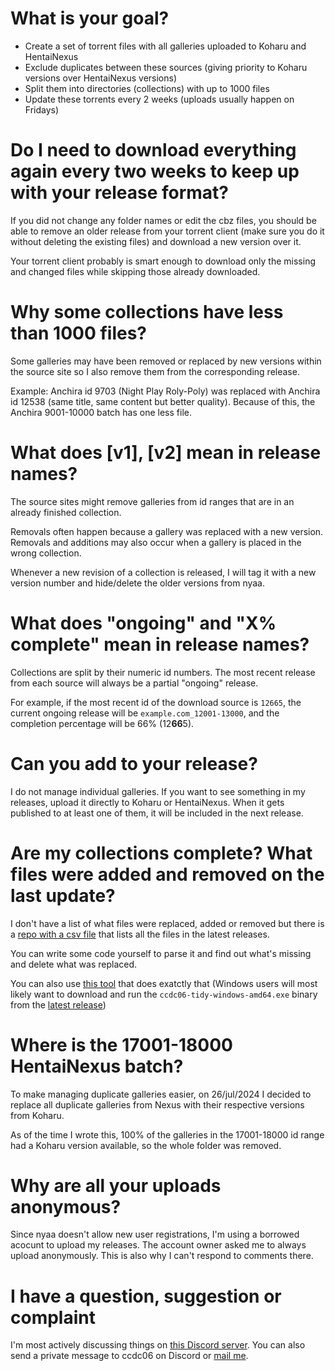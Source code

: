 # What is your goal?

- Create a set of torrent files with all galleries uploaded to Koharu and HentaiNexus
- Exclude duplicates between these sources (giving priority to Koharu versions over HentaiNexus versions)
- Split them into directories (collections) with up to 1000 files
- Update these torrents every 2 weeks (uploads usually happen on Fridays)

# Do I need to download everything again every two weeks to keep up with your release format?

If you did not change any folder names or edit the cbz files, you should be able to remove an older release from your torrent client (make sure you do it without deleting the existing files) and download a new version over it.

Your torrent client probably is smart enough to download only the missing and changed files while skipping those already downloaded.

# Why some collections have less than 1000 files?

Some galleries may have been removed or replaced by new versions within the source site so I also remove them from the corresponding release.

Example: Anchira id 9703 (Night Play Roly-Poly) was replaced with Anchira id 12538 (same title, same content but better quality). Because of this, the Anchira 9001-10000 batch has one less file.

# What does \[v1\], \[v2\] mean in release names?

The source sites might remove galleries from id ranges that are in an already finished collection.

Removals often happen because a gallery was replaced with a new version. Removals and additions may also occur when a gallery is placed in the wrong collection.

Whenever a new revision of a collection is released, I will tag it with a new version number and hide/delete the older versions from nyaa.

# What does "ongoing" and "X% complete" mean in release names?

Collections are split by their numeric id numbers. The most recent release from each source will always be a partial "ongoing" release.

For example, if the most recent id of the download source is `12665`, the current ongoing release will be `example.com_12001-13000`, and the completion percentage will be 66% (12**66**5).

# Can you add <whatever> to your release?

I do not manage individual galleries. If you want to see something in my releases, upload it directly to Koharu or HentaiNexus. When it gets published to at least one of them, it will be included in the next release.

# Are my collections complete? What files were added and removed on the last update?

I don't have a list of what files were replaced, added or removed but there is a [repo with a csv file](https://raw.githubusercontent.com/ccdc06/metadata/master/indexes/list.csv) that lists all the files in the latest releases.

You can write some code yourself to parse it and find out what's missing and delete what was replaced.

You can also use [this tool](https://github.com/ccdc06/tidy) that does exatctly that (Windows users will most likely want to download and run the `ccdc06-tidy-windows-amd64.exe` binary from the [latest release](https://github.com/ccdc06/tidy/releases/latest))

# Where is the 17001-18000 HentaiNexus batch?

To make managing duplicate galleries easier, on 26/jul/2024 I decided to replace all duplicate galleries from Nexus with their respective versions from Koharu.

As of the time I wrote this, 100% of the galleries in the 17001-18000 id range had a Koharu version available, so the whole folder was removed.

# Why are all your uploads anonymous?

Since nyaa doesn't allow new user registrations, I'm using a borrowed acocunt to upload my releases. The account owner asked me to always upload anonymously. This is also why I can't respond to comments there.

# I have a question, suggestion or complaint

I'm most actively discussing things on [this Discord server](https://discord.gg/hentalkbian-toku-hvnc-896056250402504715). You can also send a private message to ccdc06 on Discord or [mail me](mailto:ccdc06@proton.me).
